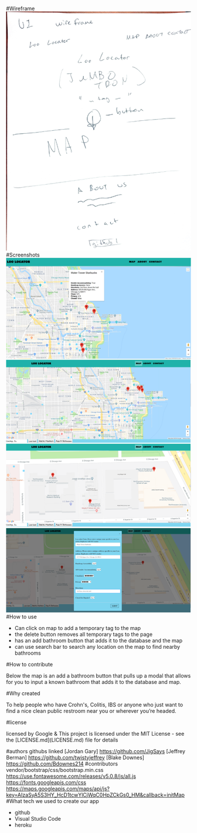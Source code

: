 #Wireframe
<img src='app/public/img/UIwireframe.jpg'>
#Screenshots
<img src='app/public/img/InfoWindow.png'>
<img src='app/public/img/MapView.png'>
<img src='app/public/img/MapViewClose.png'>
<img src='app/public/img/ModalView.png'>
#How to use
<ul>
<li>Can click on map to add a temporary tag to the map</li>
<li>the delete button removes all temporary tags to the page</li>
<li>has an add bathroom button that adds it to the database and the map</li>
<li>can use search bar to search any location on the map to find nearby bathrooms</li>
</ul>

#How to contribute
<p>Below the map is an add a bathroom button that pulls up a modal that allows for you to input a known bathroom
that adds it to the database and map.
</p>

#Why created
<p>To help people who have Crohn's, Colitis, IBS or anyone who just want to find a nice clean public restroom near you or wherever you’re headed.</p>

#license
<p>licensed by Google & This project is licensed under the MIT License - see the [LICENSE.md](LICENSE.md) file for details
</p>

#authors githubs linked
[Jordan Gary] https://github.com/JigSays
[Jeffrey Berman] https://github.com/twistyjeffrey
[Blake Downes] https://github.com/Bdownes214
#contributors
vendor/bootstrap/css/bootstrap.min.css
https://use.fontawesome.com/releases/v5.0.8/js/all.js
https://fonts.googleapis.com/css
https://maps.googleapis.com/maps/api/js?key=AIzaSyA5S3HY_HcD1tcwYlCjWqC0HpZCkGs0_HM&callback=initMap
#What tech we used to create our app
<ul>
<li>github</li>
<li>Visual Studio Code</li>
<li>heroku</li>
</ul>
